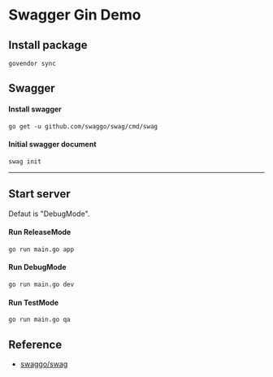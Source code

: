 # Swagger Gin Demo

## Install package
    govendor sync

## Swagger

#### Install swagger
    go get -u github.com/swaggo/swag/cmd/swag  

#### Initial swagger document
    swag init
---
## Start server 
 Defaut is "DebugMode".
 
#### Run ReleaseMode
    go run main.go app
#### Run DebugMode
    go run main.go dev
#### Run TestMode
    go run main.go qa

## Reference
* [swaggo/swag](https://github.com/swaggo/swag)